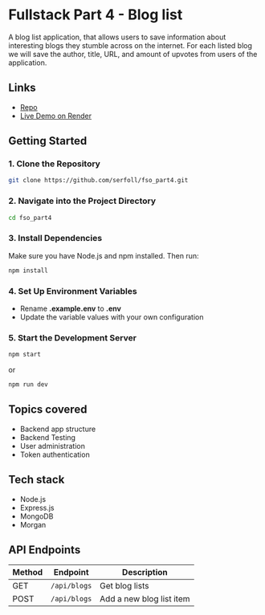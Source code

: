 # Fullstack Part 4 - Blog list

A blog list application, that allows users to save information about interesting blogs they stumble across on the internet. For each listed blog we will save the author, title, URL, and amount of upvotes from users of the application.

## Links

- [Repo](https://github.com/serfoll/fso_part4)
- [Live Demo on Render]()

## Getting Started

### 1. Clone the Repository

```bash
git clone https://github.com/serfoll/fso_part4.git
```

### 2. Navigate into the Project Directory

```bash
cd fso_part4
```

### 3. Install Dependencies

Make sure you have Node.js and npm installed. Then run:

```bash
npm install
```

### 4. Set Up Environment Variables

- Rename **.example.env** to **.env**
- Update the variable values with your own configuration

### 5. Start the Development Server

```bash
npm start
```

or

```bash
npm run dev
```

## Topics covered

- Backend app structure
- Backend Testing
- User administration
- Token authentication

## Tech stack

- Node.js
- Express.js
- MongoDB
- Morgan

## API Endpoints

| Method | Endpoint     | Description              |
| ------ | ------------ | ------------------------ |
| GET    | `/api/blogs` | Get blog lists           |
| POST   | `/api/blogs` | Add a new blog list item |
